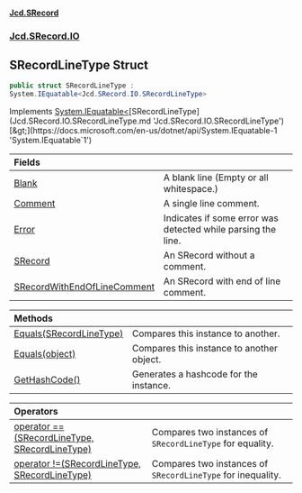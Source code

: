 #### [Jcd.SRecord](index.md 'index')
### [Jcd.SRecord.IO](Jcd.SRecord.IO.md 'Jcd.SRecord.IO')

## SRecordLineType Struct

```csharp
public struct SRecordLineType :
System.IEquatable<Jcd.SRecord.IO.SRecordLineType>
```

Implements [System.IEquatable&lt;](https://docs.microsoft.com/en-us/dotnet/api/System.IEquatable-1 'System.IEquatable`1')[SRecordLineType](Jcd.SRecord.IO.SRecordLineType.md 'Jcd.SRecord.IO.SRecordLineType')[&gt;](https://docs.microsoft.com/en-us/dotnet/api/System.IEquatable-1 'System.IEquatable`1')

| Fields | |
| :--- | :--- |
| [Blank](Jcd.SRecord.IO.SRecordLineType.Blank.md 'Jcd.SRecord.IO.SRecordLineType.Blank') | A blank line (Empty or all whitespace.) |
| [Comment](Jcd.SRecord.IO.SRecordLineType.Comment.md 'Jcd.SRecord.IO.SRecordLineType.Comment') | A single line comment. |
| [Error](Jcd.SRecord.IO.SRecordLineType.Error.md 'Jcd.SRecord.IO.SRecordLineType.Error') | Indicates if some error was detected while parsing the line. |
| [SRecord](Jcd.SRecord.IO.SRecordLineType.SRecord.md 'Jcd.SRecord.IO.SRecordLineType.SRecord') | An SRecord without a comment. |
| [SRecordWithEndOfLineComment](Jcd.SRecord.IO.SRecordLineType.SRecordWithEndOfLineComment.md 'Jcd.SRecord.IO.SRecordLineType.SRecordWithEndOfLineComment') | An SRecord with end of line comment. |

| Methods | |
| :--- | :--- |
| [Equals(SRecordLineType)](Jcd.SRecord.IO.SRecordLineType.Equals(Jcd.SRecord.IO.SRecordLineType).md 'Jcd.SRecord.IO.SRecordLineType.Equals(Jcd.SRecord.IO.SRecordLineType)') | Compares this instance to another. |
| [Equals(object)](Jcd.SRecord.IO.SRecordLineType.Equals(object).md 'Jcd.SRecord.IO.SRecordLineType.Equals(object)') | Compares this instance to another object. |
| [GetHashCode()](Jcd.SRecord.IO.SRecordLineType.GetHashCode().md 'Jcd.SRecord.IO.SRecordLineType.GetHashCode()') | Generates a hashcode for the instance. |

| Operators | |
| :--- | :--- |
| [operator ==(SRecordLineType, SRecordLineType)](Jcd.SRecord.IO.SRecordLineType.op_Equality(Jcd.SRecord.IO.SRecordLineType,Jcd.SRecord.IO.SRecordLineType).md 'Jcd.SRecord.IO.SRecordLineType.op_Equality(Jcd.SRecord.IO.SRecordLineType, Jcd.SRecord.IO.SRecordLineType)') | Compares two instances of `SRecordLineType` for equality. |
| [operator !=(SRecordLineType, SRecordLineType)](Jcd.SRecord.IO.SRecordLineType.op_Inequality(Jcd.SRecord.IO.SRecordLineType,Jcd.SRecord.IO.SRecordLineType).md 'Jcd.SRecord.IO.SRecordLineType.op_Inequality(Jcd.SRecord.IO.SRecordLineType, Jcd.SRecord.IO.SRecordLineType)') | Compares two instances of `SRecordLineType` for inequality. |
